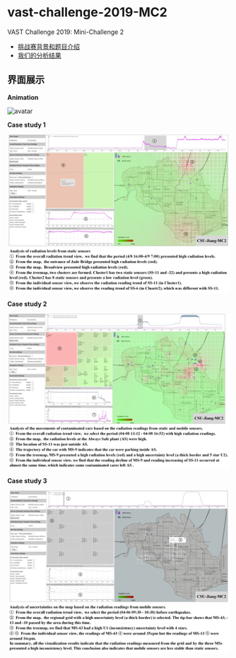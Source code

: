 # vast-challenge-2019-MC2
VAST Challenge 2019: Mini-Challenge 2

* [挑战赛背景和题目介绍](https://vast-challenge.github.io/2019/MC2.html)
* [我们的分析结果](/analysis/index.md)

## 界面展示

**Animation**

![avatar](/assets/video-mini.gif)

**Case study 1**

![avatar](/assets/Case1.jpg)

**Case study 2**

![avatar](/assets/Case2.jpg)

**Case study 3**

![avatar](/assets/Case3.jpg)

